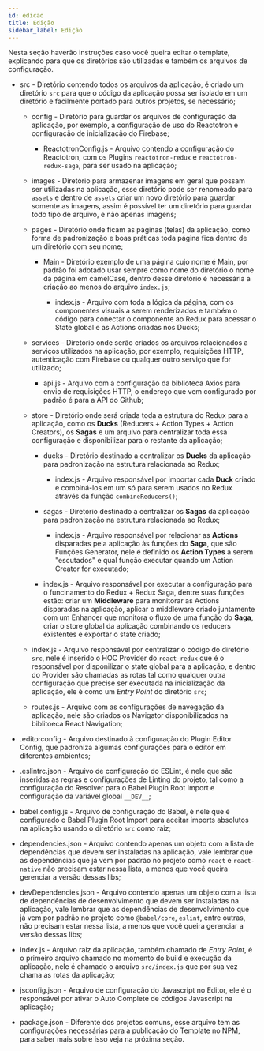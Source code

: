 ```yaml
---
id: edicao
title: Edição
sidebar_label: Edição
---
```


Nesta seção haverão instruções caso você queira editar o template, explicando para que os diretórios são utilizadas e também os arquivos de configuração.

- src - Diretório contendo todos os arquivos da aplicação, é criado um diretório `src` para que o código da aplicação possa ser isolado em um diretório e facilmente portado para outros projetos, se necessário;

  - config - Diretório para guardar os arquivos de configuração da aplicação, por exemplo, a configuração de uso do Reactotron e configuração de inicialização do Firebase;

    - ReactotronConfig.js - Arquivo contendo a configuração do Reactotron, com os Plugins `reactotron-redux` e `reactotron-redux-saga`, para ser usado na aplicação;
  
  - images - Diretório para armazenar imagens em geral que possam ser utilizadas na aplicação, esse diretório pode ser renomeado para `assets` e dentro de `assets` criar um novo diretório para guardar somente as imagens, assim é possível ter um diretório para guardar todo tipo de arquivo, e não apenas imagens;

  - pages - Diretório onde ficam as páginas (telas) da aplicação, como forma de padronização e boas práticas toda página fica dentro de um diretório com seu nome;

    - Main - Diretório exemplo de uma página cujo nome é Main, por padrão foi adotado usar sempre como nome do diretório o nome da página em camelCase, dentro desse diretório é necessária a criação ao menos do arquivo `index.js`;

      - index.js - Arquivo com toda a lógica da página, com os componentes visuais a serem renderizados e também o código para conectar o componente ao Redux para acessar o State global e as Actions criadas nos Ducks;
  
  - services - Diretório onde serão criados os arquivos relacionados a serviços utilizados na aplicação, por exemplo, requisições HTTP, autenticação com Firebase ou qualquer outro serviço que for utilizado;

    - api.js - Arquivo com a configuração da biblioteca Axios para envio de requisições HTTP, o endereço que vem configurado por padrão é para a API do Github;

  - store - Diretório onde será criada toda a estrutura do Redux para a aplicação, como os **Ducks** (Reducers + Action Types + Action Creators), os **Sagas** e um arquivo para centralizar toda essa configuração e disponibilizar para o restante da aplicação;

    - ducks - Diretório destinado a centralizar os **Ducks** da aplicação para padronização na estrutura relacionada ao Redux;

      - index.js - Arquivo responsável por importar cada **Duck** criado e combiná-los em um só para serem usados no Redux através da função `combineReducers()`;

    - sagas - Diretório destinado a centralizar os **Sagas** da aplicação para padronização na estrutura relacionada ao Redux;

      - index.js - Arquivo responsável por relacionar as **Actions** disparadas pela aplicação às funções do **Saga**, que são Funções Generator, nele é definido os **Action Types** a serem "escutados" e qual função executar quando um Action Creator for executado;
    
    - index.js - Arquivo responsável por executar a configuração para o funcinamento do Redux + Redux Saga, dentre suas funções estão: criar um **Middleware** para monitorar as Actions disparadas na aplicação, aplicar o middleware criado juntamente com um Enhancer que monitora o fluxo de uma função do **Saga**, criar o store global da aplicação combinando os reducers existentes e exportar o state criado;

  - index.js - Arquivo responsável por centralizar o código do diretório `src`, nele é inserido o HOC Provider do `react-redux` que é o responsável por disponilizar o state global para a aplicação, e dentro do Provider são chamadas as rotas tal como qualquer outra configuração que precise ser executada na inicialização da aplicação, ele é como um _Entry Point_ do diretório `src`;

  - routes.js - Arquivo com as configurações de navegação da aplicação, nele são criados os Navigator disponibilizados na biblitoeca React Navigation;

- .editorconfig - Arquivo destinado à configuração do Plugin Editor Config, que padroniza algumas configurações para o editor em diferentes ambientes;

- .eslintrc.json - Arquivo de configuração do ESLint, é nele que são inseridas as regras e configurações de Linting do projeto, tal como a configuração do Resolver para o Babel Plugin Root Import e configuração da variável global `__DEV__`;

- babel.config.js - Arquivo de configuração do Babel, é nele que é configurado o Babel Plugin Root Import para aceitar imports absolutos na aplicação usando o diretório `src` como raiz;

- dependencies.json - Arquivo contendo apenas um objeto com a lista de dependências que devem ser instaladas na aplicação, vale lembrar que as dependências que já vem por padrão no projeto como `react` e `react-native` não precisam estar nessa lista, a menos que você queira gerenciar a versão dessas libs;

- devDependencies.json - Arquivo contendo apenas um objeto com a lista de dependências de desenvolvimento que devem ser instaladas na aplicação, vale lembrar que as dependências de desenvolvimento que já vem por padrão no projeto como `@babel/core`, `eslint`, entre outras, não precisam estar nessa lista, a menos que você queira gerenciar a versão dessas libs;

- index.js - Arquivo raiz da aplicação, também chamado de _Entry Point_, é o primeiro arquivo chamado no momento do build e execução da aplicação, nele é chamado o arquivo `src/index.js` que por sua vez chama as rotas da aplicação;

- jsconfig.json - Arquivo de configuração do Javascript no Editor, ele é o responsável por ativar o Auto Complete de códigos Javascript na aplicação;

- package.json - Diferente dos projetos comuns, esse arquivo tem as configurações necessárias para a publicação do Template no NPM, para saber mais sobre isso veja na próxima seção.